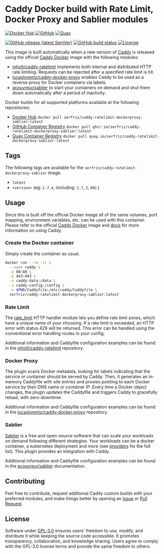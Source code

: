 # Caddy Docker build with Rate Limit, Docker Proxy and Sablier modules

[![Docker Hub](https://img.shields.io/badge/Docker%20Hub%20-%20serfriz%2Fcaddy--ratelimit--dockerproxy--sablier%20-%20%230db7ed?style=flat&logo=docker)](https://hub.docker.com/r/serfriz/caddy-ratelimit-dockerproxy-sablier)
[![GitHub](https://img.shields.io/badge/GitHub%20-%20serfriz%2Fcaddy--ratelimit--dockerproxy--sablier%20-%20%23333?style=flat&logo=github)](https://ghcr.io/serfriz/caddy-ratelimit-dockerproxy-sablier)
[![Quay](https://img.shields.io/badge/Quay%20-%20serfriz%2Fcaddy--ratelimit--dockerproxy--sablier%20-%20%23CC0000?style=flat&logo=redhat)](https://quay.io/serfriz/caddy-ratelimit-dockerproxy-sablier)

[![GitHub release (latest SemVer)](https://img.shields.io/github/v/release/serfriz/caddy-custom-builds?label=Release)](https://github.com/serfriz/caddy-custom-builds/releases)
[![GitHub build status](https://img.shields.io/github/actions/workflow/status/serfriz/caddy-custom-builds/build.caddy-ratelimit-dockerproxy-sablier.yml?label=Build)](https://github.com/serfriz/caddy-custom-builds/actions/workflows/build.caddy-ratelimit-dockerproxy-sablier.yml)
[![License](https://img.shields.io/github/license/serfriz/caddy-custom-builds?label=License)](https://github.com/serfriz/caddy-custom-builds/blob/main/LICENSE)

This image is built automatically when a new version of [Caddy](https://github.com/caddyserver/caddy) is released using the official [Caddy Docker](https://hub.docker.com/_/caddy) image with the following modules:
- [mholt/caddy-ratelimit](https://github.com/mholt/caddy-ratelimit) implements both internal and distributed HTTP rate limiting. Requests can be rejected after a specified rate limit is hit.
- [lucaslorentz/caddy-docker-proxy](https://github.com/lucaslorentz/caddy-docker-proxy) enables Caddy to be used as a reverse proxy for Docker containers via labels.
- [acouvreur/sablier](https://github.com/acouvreur/sablier) to start your containers on demand and shut them down automatically after a period of inactivity.

Docker builds for all supported platforms available at the following repositories:
- [Docker Hub](https://hub.docker.com/r/serfriz/caddy-ratelimit-dockerproxy-sablier) `docker pull serfriz/caddy-ratelimit-dockerproxy-sablier:latest`
- [GitHub Container Registry](https://ghcr.io/serfriz/caddy-ratelimit-dockerproxy-sablier) `docker pull ghcr.io/serfriz/caddy-ratelimit-dockerproxy-sablier:latest`
- [Quay Container Registry](https://quay.io/serfriz/caddy-ratelimit-dockerproxy-sablier) `docker pull quay.io/serfriz/caddy-ratelimit-dockerproxy-sablier:latest`

## Tags

The following tags are available for the `serfriz/caddy-ratelimit-dockerproxy-sablier` image.

- `latest`
- `<version>` (eg: `2.7.4`, including: `2.7`, `2`, etc.)

## Usage

Since this is built off the official Docker image all of the same volumes, port mapping, environment variables, etc. can be used with this container. Please refer to the official [Caddy Docker](https://hub.docker.com/_/caddy) image and [docs](https://caddyserver.com/docs/) for more information on using Caddy.

### Create the Docker container

Simply create the container as usual.

```sh
docker run --rm -it \
  --name caddy \
  -p 80:80 \
  -p 443:443 \
  -v caddy-data:/data \
  -v caddy-config:/config \
  -v $PWD/Caddyfile:/etc/caddy/Caddyfile \
  serfriz/caddy-ratelimit-dockerproxy-sablier:latest
```

### Rate Limit

The [rate_limit](https://caddyserver.com/docs/modules/http.handlers.rate_limit#github.com/mholt/caddy-ratelimit) HTTP handler module lets you define rate limit zones, which have a unique name of your choosing. If a rate limit is exceeded, an HTTP error with status 429 will be returned. This error can be handled using the conventional error handling routes in your config.

Additional information and Caddyfile configuration examples can be found in the [mholt/caddy-ratelimit](https://github.com/mholt/caddy-ratelimit) repository.

### Docker Proxy

The plugin scans Docker metadata, looking for labels indicating that the service or container should be served by Caddy. Then, it generates an in-memory Caddyfile with site entries and proxies pointing to each Docker service by their DNS name or container IP. Every time a Docker object changes, the plugin updates the Caddyfile and triggers Caddy to gracefully reload, with zero-downtime.

Additional information and Caddyfile configuration examples can be found in the [lucaslorentz/caddy-docker-proxy](https://github.com/lucaslorentz/caddy-docker-proxy) repository.

### Sablier

[Sablier](https://github.com/acouvreur/sablier) is a free and open-source software that can scale your workloads on demand following different strategies. Your workloads can be a docker container, a kubernetes deployment and more (see [providers](https://acouvreur.github.io/sablier/#/providers/overview) for the full list). This plugin provides an integration with Caddy.

Additional information and Caddyfile configuration examples can be found in the [acouvreur/sablier](https://acouvreur.github.io/sablier/#/plugins/caddy) documentation.

## Contributing

Feel free to contribute, request additional Caddy custom builds with your preferred modules, and make things better by opening an [Issue](https://github.com/serfriz/caddy-custom-builds/issues) or [Pull Request](https://github.com/serfriz/caddy-custom-builds/pulls).

## License

Software under [GPL-3.0](https://github.com/serfriz/caddy-custom-builds/blob/main/LICENSE) ensures users' freedom to use, modify, and distribute it while keeping the source code accessible. It promotes transparency, collaboration, and knowledge sharing. Users agree to comply with the GPL-3.0 license terms and provide the same freedom to others.